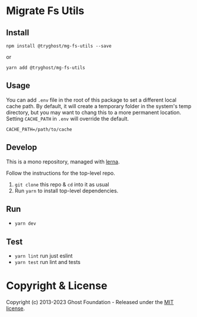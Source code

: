# Migrate Fs Utils

## Install

`npm install @tryghost/mg-fs-utils --save`

or

`yarn add @tryghost/mg-fs-utils`


## Usage

You can add `.env` file in the root of this package to set a different local cache path.
By default, it will create a temporary folder in the system's temp directory, but you may want to chang this to a more permanent location. Setting `CACHE_PATH` in `.env` will override the default.

```env
CACHE_PATH=/path/to/cache
```


## Develop

This is a mono repository, managed with [lerna](https://lernajs.io/).

Follow the instructions for the top-level repo.
1. `git clone` this repo & `cd` into it as usual
2. Run `yarn` to install top-level dependencies.


## Run

- `yarn dev`


## Test

- `yarn lint` run just eslint
- `yarn test` run lint and tests




# Copyright & License

Copyright (c) 2013-2023 Ghost Foundation - Released under the [MIT license](LICENSE).
